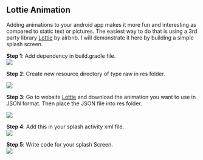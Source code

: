 ## Lottie Animation  
  
Adding animations to your android app makes it more fun and interesting as compared to static text or pictures. The easiest way to do that is using a 3rd party library <a href="https://github.com/airbnb/lottie-android">Lottie</a> by airbnb. I will demonstrate it here by building a simple splash screen.  

**Step 1**: Add dependency in build.gradle file.  
<img src="https://user-images.githubusercontent.com/30290570/91752917-b03bc780-ebe4-11ea-9c14-54494bb1313f.png">  

**Step 2**: Create new resource directory of type raw in res folder.  
<pre>
<img src="https://user-images.githubusercontent.com/30290570/91750594-fb53db80-ebe0-11ea-97f0-a1cb72bf309c.png">
</pre>  
  
  **Step 3**: Go to website <a href="https://lottiefiles.com/popular">Lottie</a> and download the animation you want to use in JSON format. Then place the JSON file into res folder. 
  
<img src="https://user-images.githubusercontent.com/30290570/91751001-ab294900-ebe1-11ea-869e-c8d2e42ffe60.png">  
  
**Step 4**: Add this in your splash activity xml file.  
<img src="https://user-images.githubusercontent.com/30290570/91753380-70291480-ebe5-11ea-9f9c-6ead2da20df9.png">    
  
**Step 5**: Write code for your splash Screen.  
<img src="https://user-images.githubusercontent.com/30290570/91753550-ad8da200-ebe5-11ea-9d9d-38f995837921.png">   
